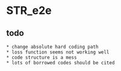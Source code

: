 # STR_e2e

## todo
    * change absolute hard coding path
    * loss function seems not working well
    * code structure is a mess
    * lots of borrowed codes should be cited

